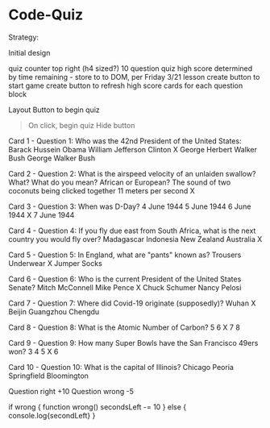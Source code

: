 # Code-Quiz

Strategy:

Initial design

quiz
counter top right (h4 sized?)
10 question quiz
high score determined by time remaining - store to to DOM, per Friday 3/21 lesson
create button to start game
create button to refresh high score
cards for each question block

Layout
Button to begin quiz
> On click, begin quiz
> Hide button

Card 1 - Question 1:
Who was the 42nd President of the United States:
Barack Hussein Obama
William Jefferson Clinton  X
George Herbert Walker Bush
George Walker Bush

Card 2 - Question 2:
What is the airspeed velocity of an unlaiden swallow?
What?  What do you mean?
African or European?
The sound of two coconuts being clicked together
11 meters per second  X

Card 3 - Question 3:
When was D-Day?
4 June 1944
5 June 1944
6 June 1944  X
7 June 1944

Card 4 - Question 4:
If you fly due east from South Africa, what is the next country you would fly over?
Madagascar
Indonesia
New Zealand
Australia  X

Card 5 - Question 5:
In England, what are "pants" known as?
Trousers
Underwear  X
Jumper
Socks

Card 6 - Question 6:
Who is the current President of the United States Senate?
Mitch McConnell
Mike Pence  X
Chuck Schumer
Nancy Pelosi

Card 7 - Question 7:
Where did Covid-19 originate (supposedly)?
Wuhan  X 
Beijin
Guangzhou
Chengdu

Card 8 - Question 8:
What is the Atomic Number of Carbon?
5
6  X
7
8

Card 9 - Question 9:
How many Super Bowls have the San Francisco 49ers won?
3
4
5  X
6

Card 10 - Question 10:
What is the capital of Illinois?
Chicago
Peoria
Springfield
Bloomington


Question right +10
Question wrong -5

if wrong {
    function wrong()
        secondsLeft -= 10
} else {
    console.log{secondLeft}
}